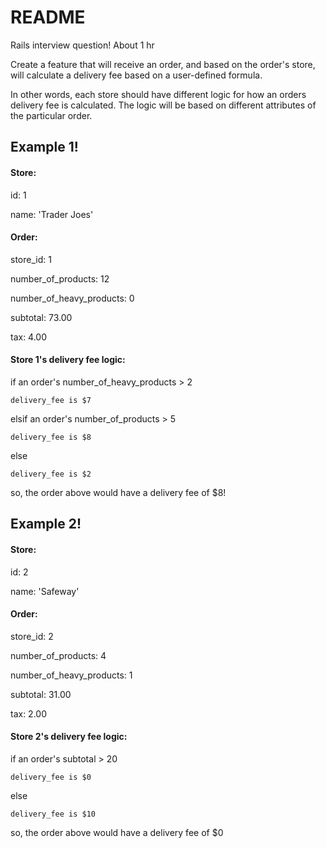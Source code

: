 # README

Rails interview question!
About 1 hr

Create a feature that will receive an order,
and based on the order's store,
will calculate a delivery fee based on a user-defined
formula.

In other words, each store should have different logic
for how an orders delivery fee is calculated. The logic
will be based on different attributes of the particular order.

## Example 1!

#### Store:
  id: 1

  name: 'Trader Joes'

#### Order:
  store_id: 1

  number_of_products: 12

  number_of_heavy_products: 0

  subtotal: 73.00

  tax: 4.00

#### Store 1's delivery fee logic:
  if an order's number_of_heavy_products > 2

    delivery_fee is $7

  elsif an order's number_of_products > 5

    delivery_fee is $8

  else

    delivery_fee is $2

so, the order above would have a delivery fee of $8!

## Example 2!

#### Store:
  id: 2

  name: 'Safeway'

#### Order:
  store_id: 2

  number_of_products: 4

  number_of_heavy_products: 1

  subtotal: 31.00

  tax: 2.00

#### Store 2's delivery fee logic:
  if an order's subtotal > 20

    delivery_fee is $0

  else
    
    delivery_fee is $10

so, the order above would have a delivery fee of $0
